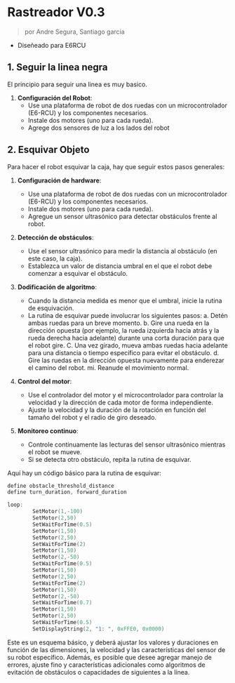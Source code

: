# Rastreador V0.3
> por Andre Segura, Santiago garcia
- Diseñeado para E6RCU
  
## 1. Seguir la linea negra
El principio para seguir una linea es muy basico.

1. **Configuración del Robot**:
     - Use una plataforma de robot de dos ruedas con un microcontrolador (E6-RCU) y los componentes necesarios.
    - Instale dos motores (uno para cada rueda).
    - Agrege dos sensores de luz a los lados del robot

## 2. Esquivar Objeto
Para hacer el robot esquivar la caja, hay que seguir estos pasos generales:

1. **Configuración de hardware**:
    - Use una plataforma de robot de dos ruedas con un microcontrolador (E6-RCU) y los componentes necesarios.
    - Instale dos motores (uno para cada rueda).
    - Agregue un sensor ultrasónico para detectar obstáculos frente al robot.

2. **Detección de obstáculos**:
    - Use el sensor ultrasónico para medir la distancia al obstáculo (en este caso, la caja).
    - Establezca un valor de distancia umbral en el que el robot debe comenzar a esquivar el obstáculo.

3. **Dodificación de algoritmo**:
    - Cuando la distancia medida es menor que el umbral, inicie la rutina de esquivación.
    - La rutina de esquivar puede involucrar los siguientes pasos:
      a. Detén ambas ruedas para un breve momento.
      b. Gire una rueda en la dirección opuesta (por ejemplo, la rueda izquierda hacia atrás y la rueda derecha hacia adelante) durante una corta duración para que el robot gire.
      C. Una vez girado, mueva ambas ruedas hacia adelante para una distancia o tiempo específico para evitar el obstáculo.
      d. Gire las ruedas en la dirección opuesta nuevamente para enderezar el camino del robot.
      mi. Reanude el movimiento normal.

4. **Control del motor**:
    - Use el controlador del motor y el microcontrolador para controlar la velocidad y la dirección de cada motor de forma independiente.
    - Ajuste la velocidad y la duración de la rotación en función del tamaño del robot y el radio de giro deseado.

5. **Monitoreo continuo**:
    - Controle continuamente las lecturas del sensor ultrasónico mientras el robot se mueve.
    - Si se detecta otro obstáculo, repita la rutina de esquivar.

Aquí hay un código básico para la rutina de esquivar:

```c
define obstacle_threshold_distance
define turn_duration, forward_duration

loop:
        SetMotor(1,-100)
        SetMotor(2,50)
        SetWaitForTime(0.5)
        SetMotor(1,50)
        SetMotor(2,50)
        SetWaitForTime(2)
        SetMotor(1,50)
        SetMotor(2,-50)
        SetWaitForTime(0.5)
        SetMotor(1,50)
        SetMotor(2,50)
        SetWaitForTime(2)
        SetMotor(1,50)
        SetMotor(2,-50)
        SetWaitForTime(0.7)
        SetMotor(1,50)
        SetMotor(2,50)
        SetWaitForTime(0.5)
        SetDisplayString(2, "1: ", 0xFFE0, 0x0000)
```

Este es un esquema básico, y deberá ajustar los valores y duraciones en función de las dimensiones, la velocidad y las características del sensor de su robot específico. Además, es posible que desee agregar manejo de errores, ajuste fino y características adicionales como algoritmos de evitación de obstáculos o capacidades de siguientes a la línea.